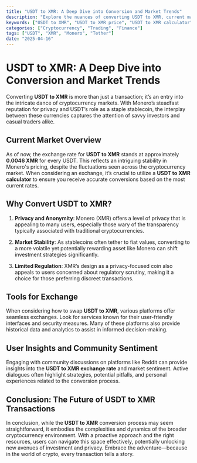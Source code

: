 ```yaml
---
title: "USDT to XMR: A Deep Dive into Conversion and Market Trends"
description: "Explore the nuances of converting USDT to XMR, current market rates, and expert insights on the cryptocurrency landscape."
keywords: ["USDT to XMR", "USDT to XMR price", "USDT to XMR calculator", "USDT to XMR exchange rate", "XMR"]
categories: ["Cryptocurrency", "Trading", "Finance"]
tags: ["USDT", "XMR", "Monero", "Tether"]
date: "2025-04-16"
---
```


# USDT to XMR: A Deep Dive into Conversion and Market Trends

Converting **USDT to XMR** is more than just a transaction; it’s an entry into the intricate dance of cryptocurrency markets. With Monero’s steadfast reputation for privacy and USDT’s role as a staple stablecoin, the interplay between these currencies captures the attention of savvy investors and casual traders alike.

## Current Market Overview

As of now, the exchange rate for **USDT to XMR** stands at approximately **0.0046 XMR** for every USDT. This reflects an intriguing stability in Monero's pricing, despite the fluctuations seen across the cryptocurrency market. When considering an exchange, it’s crucial to utilize a **USDT to XMR calculator** to ensure you receive accurate conversions based on the most current rates.

## Why Convert USDT to XMR?

1. **Privacy and Anonymity**: Monero (XMR) offers a level of privacy that is appealing to many users, especially those wary of the transparency typically associated with traditional cryptocurrencies. 
   
2. **Market Stability**: As stablecoins often tether to fiat values, converting to a more volatile yet potentially rewarding asset like Monero can shift investment strategies significantly.

3. **Limited Regulation**: XMR’s design as a privacy-focused coin also appeals to users concerned about regulatory scrutiny, making it a choice for those preferring discreet transactions.

## Tools for Exchange

When considering how to swap **USDT to XMR**, various platforms offer seamless exchanges. Look for services known for their user-friendly interfaces and security measures. Many of these platforms also provide historical data and analytics to assist in informed decision-making. 

## User Insights and Community Sentiment

Engaging with community discussions on platforms like Reddit can provide insights into the **USDT to XMR exchange rate** and market sentiment. Active dialogues often highlight strategies, potential pitfalls, and personal experiences related to the conversion process.

## Conclusion: The Future of USDT to XMR Transactions

In conclusion, while the **USDT to XMR** conversion process may seem straightforward, it embodies the complexities and dynamics of the broader cryptocurrency environment. With a proactive approach and the right resources, users can navigate this space effectively, potentially unlocking new avenues of investment and privacy. Embrace the adventure—because in the world of crypto, every transaction tells a story.